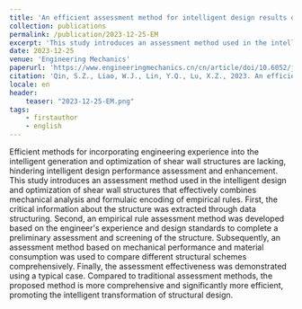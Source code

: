 ```yaml
---
title: 'An efficient assessment method for intelligent design results of shear wall structure based on mechanical performance, material consumption, and empirical rules'
collection: publications
permalink: /publication/2023-12-25-EM
excerpt: 'This study introduces an assessment method used in the intelligent design and optimization of shear wall structures that effectively combines mechanical analysis and formulaic encoding of empirical rules. '
date: 2023-12-25
venue: 'Engineering Mechanics'
paperurl: 'https://www.engineeringmechanics.cn/cn/article/doi/10.6052/j.issn.1000-4750.2023.05.0360'
citation: 'Qin, S.Z., Liao, W.J., Lin, Y.Q., Lu, X.Z., 2023. An efficient assessment method for intelligent design results of shear wall structure based on mechanical performance, material consumption, and empirical rules. Engineering Mechanics 40, 148–159. https://doi.org/10.6052/j.issn.1000-4750.2023.05.0360'
locale: en
header:
    teaser: "2023-12-25-EM.png"
tags: 
    - firstauthor
    - english
---
```


Efficient methods for incorporating engineering experience into the intelligent generation and optimization of shear wall structures are lacking, hindering intelligent design performance assessment and enhancement. This study introduces an assessment method used in the intelligent design and optimization of shear wall structures that effectively combines mechanical analysis and formulaic encoding of empirical rules. First, the critical information about the structure was extracted through data structuring. Second, an empirical rule assessment method was developed based on the engineer's experience and design standards to complete a preliminary assessment and screening of the structure. Subsequently, an assessment method based on mechanical performance and material consumption was used to compare different structural schemes comprehensively. Finally, the assessment effectiveness was demonstrated using a typical case. Compared to traditional assessment methods, the proposed method is more comprehensive and significantly more efficient, promoting the intelligent transformation of structural design.